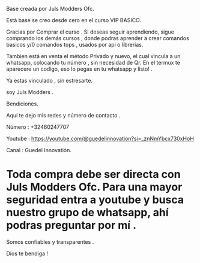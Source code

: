 Base creada por Juls Modders Ofc.

Está base se creo desde cero en el curso VIP BASICO.

Gracias por Comprar el curso . Si deseas seguir aprendiendo, sigue comprando los demás cursos , donde podras aprender a crear comandos basicos y/0 comandos tops , usados por api o librerias. 

Tambien está en venta el método Privado y nuevo, el cual vincula a un whatsapp, colocando tu número , sin necesidad de Qr. En el termux te aparecere un codigo, eso lo pegas en tu whatsapp y listo! .

Ya estas vinculado , sin estresarte.

soy Juls Modders .

Bendiciones.


Aquí te dejo mis redes y número de contacto .

Número : +32460247707

Youtube : https://youtube.com/@guedelinnovation?si=_znNmYbcx730xHoH

Canal : Guedel Innovatión.

# Toda compra debe ser directa con Juls Modders Ofc. Para una mayor seguridad entra a youtube y busca nuestro grupo de whatsapp, ahí podras preguntar por mí .

Somos confiables y transparentes .

Dios te bendiga !